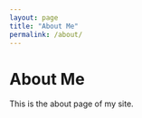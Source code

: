 ```yaml
---
layout: page
title: "About Me"
permalink: /about/
---
```


# About Me

This is the about page of my site.